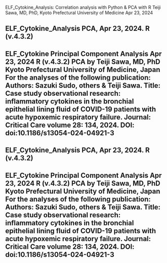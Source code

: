 ELF_Cytokine_Analysis: Correlation analysis with Python & PCA with R
Teiji Sawa, MD, PhD, Kyoto Prefectural University of Medicine
Apr 23, 2024 

ELF_Cytokine_Analysis PCA, Apr 23, 2024. R (v.4.3.2)
--------------------------------------------------------------------------
 ELF_Cytokine Principal Component Analysis
 Apr 23, 2024 R (v.4.3.2) PCA by Teiji Sawa, MD, PhD
 Kyoto Prefectural University of Medicine, Japan
 For the analyses of the following publication:
 Authors: Sazuki Sudo, others & Teiji Sawa. 
 Title: Case study observational research: inflammatory 
 cytokines in the bronchial epithelial lining fluid of COVID-19 
 patients with acute hypoxemic respiratory failure. 
 Journal: Critical Care volume 28: 134, 2024. 
 DOI: doi:10.1186/s13054-024-04921-3
--------------------------------------------------------------------------

 ELF_Cytokine_Analysis PCA, Apr 23, 2024. R (v.4.3.2)
--------------------------------------------------------------------------
 ELF_Cytokine Principal Component Analysis
 Apr 23, 2024 R (v.4.3.2) PCA by Teiji Sawa, MD, PhD
 Kyoto Prefectural University of Medicine, Japan
 For the analyses of the following publication:
 Authors: Sazuki Sudo, others & Teiji Sawa. 
 Title: Case study observational research: inflammatory 
 cytokines in the bronchial epithelial lining fluid of COVID-19 
 patients with acute hypoxemic respiratory failure. 
 Journal: Critical Care volume 28: 134, 2024. 
 DOI: doi:10.1186/s13054-024-04921-3
--------------------------------------------------------------------------


